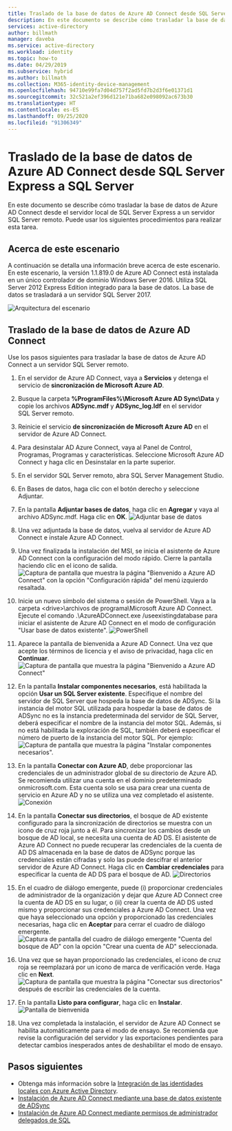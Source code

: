 ```yaml
---
title: Traslado de la base de datos de Azure AD Connect desde SQL Server Express a SQL Server. | Microsoft Docs
description: En este documento se describe cómo trasladar la base de datos de Azure AD Connect desde el servidor local de SQL Server Express a un servidor SQL Server remoto.
services: active-directory
author: billmath
manager: daveba
ms.service: active-directory
ms.workload: identity
ms.topic: how-to
ms.date: 04/29/2019
ms.subservice: hybrid
ms.author: billmath
ms.collection: M365-identity-device-management
ms.openlocfilehash: 94710e99fa7d04d757f2ad5fd7b2d3f6e01371d1
ms.sourcegitcommit: 32c521a2ef396d121e71ba682e098092ac673b30
ms.translationtype: HT
ms.contentlocale: es-ES
ms.lasthandoff: 09/25/2020
ms.locfileid: "91306349"
---
```

# <a name="move-azure-ad-connect-database-from-sql-server-express-to-sql-server"></a>Traslado de la base de datos de Azure AD Connect desde SQL Server Express a SQL Server 

En este documento se describe cómo trasladar la base de datos de Azure AD Connect desde el servidor local de SQL Server Express a un servidor SQL Server remoto.  Puede usar los siguientes procedimientos para realizar esta tarea.

## <a name="about-this-scenario"></a>Acerca de este escenario
A continuación se detalla una información breve acerca de este escenario.  En este escenario, la versión 1.1.819.0 de Azure AD Connect está instalada en un único controlador de dominio Windows Server 2016.  Utiliza SQL Server 2012 Express Edition integrado para la base de datos.  La base de datos se trasladará a un servidor SQL Server 2017.

![Arquitectura del escenario](media/how-to-connect-install-move-db/move1.png)

## <a name="move-the-azure-ad-connect-database"></a>Traslado de la base de datos de Azure AD Connect
Use los pasos siguientes para trasladar la base de datos de Azure AD Connect a un servidor SQL Server remoto.

1. En el servidor de Azure AD Connect, vaya a **Servicios** y detenga el servicio de **sincronización de Microsoft Azure AD**.
2. Busque la carpeta **%ProgramFiles%\Microsoft Azure AD Sync\Data** y copie los archivos **ADSync.mdf** y **ADSync_log.ldf** en el servidor SQL Server remoto.
3. Reinicie el servicio **de sincronización de Microsoft Azure AD** en el servidor de Azure AD Connect.
4. Para desinstalar AD Azure Connect, vaya al Panel de Control, Programas, Programas y características.  Seleccione Microsoft Azure AD Connect y haga clic en Desinstalar en la parte superior.
5. En el servidor SQL Server remoto, abra SQL Server Management Studio.
6. En Bases de datos, haga clic con el botón derecho y seleccione Adjuntar.
7. En la pantalla **Adjuntar bases de datos**, haga clic en **Agregar** y vaya al archivo ADSync.mdf.  Haga clic en **OK**.
   ![Adjuntar base de datos](media/how-to-connect-install-move-db/move2.png)

8. Una vez adjuntada la base de datos, vuelva al servidor de Azure AD Connect e instale Azure AD Connect.
9. Una vez finalizada la instalación del MSI, se inicia el asistente de Azure AD Connect con la configuración del modo rápido. Cierre la pantalla haciendo clic en el icono de salida.
   ![Captura de pantalla que muestra la página "Bienvenido a Azure AD Connect" con la opción "Configuración rápida" del menú izquierdo resaltada.](./media/how-to-connect-install-move-db/db1.png)
10. Inicie un nuevo símbolo del sistema o sesión de PowerShell. Vaya a la carpeta \<drive>\archivos de programa\Microsoft Azure AD Connect. Ejecute el comando .\AzureADConnect.exe /useexistingdatabase para iniciar el asistente de Azure AD Connect en el modo de configuración "Usar base de datos existente".
    ![PowerShell](./media/how-to-connect-install-move-db/db2.png)
11. Aparece la pantalla de bienvenida a Azure AD Connect. Una vez que acepte los términos de licencia y el aviso de privacidad, haga clic en **Continuar**.
    ![Captura de pantalla que muestra la página "Bienvenido a Azure AD Connect"](./media/how-to-connect-install-move-db/db3.png)
12. En la pantalla **Instalar componentes necesarios**, está habilitada la opción **Usar un SQL Server existente**. Especifique el nombre del servidor de SQL Server que hospeda la base de datos de ADSync. Si la instancia del motor SQL utilizada para hospedar la base de datos de ADSync no es la instancia predeterminada del servidor de SQL Server, deberá especificar el nombre de la instancia del motor SQL. Además, si no está habilitada la exploración de SQL, también deberá especificar el número de puerto de la instancia del motor SQL. Por ejemplo:         
    ![Captura de pantalla que muestra la página "Instalar componentes necesarios".](./media/how-to-connect-install-move-db/db4.png)           

13. En la pantalla **Conectar con Azure AD**, debe proporcionar las credenciales de un administrador global de su directorio de Azure AD. Se recomienda utilizar una cuenta en el dominio predeterminado onmicrosoft.com. Esta cuenta solo se usa para crear una cuenta de servicio en Azure AD y no se utiliza una vez completado el asistente.
    ![Conexión](./media/how-to-connect-install-move-db/db5.png)
 
14. En la pantalla **Conectar sus directorios**, el bosque de AD existente configurado para la sincronización de directorios se muestra con un icono de cruz roja junto a él. Para sincronizar los cambios desde un bosque de AD local, se necesita una cuenta de AD DS. El asistente de Azure AD Connect no puede recuperar las credenciales de la cuenta de AD DS almacenada en la base de datos de ADSync porque las credenciales están cifradas y solo las puede descifrar el anterior servidor de Azure AD Connect. Haga clic en **Cambiar credenciales** para especificar la cuenta de AD DS para el bosque de AD.
    ![Directorios](./media/how-to-connect-install-move-db/db6.png)
 

15. En el cuadro de diálogo emergente, puede (i) proporcionar credenciales de administrador de la organización y dejar que Azure AD Connect cree la cuenta de AD DS en su lugar, o (ii) crear la cuenta de AD DS usted mismo y proporcionar sus credenciales a Azure AD Connect. Una vez que haya seleccionado una opción y proporcionado las credenciales necesarias, haga clic en **Aceptar** para cerrar el cuadro de diálogo emergente.
    ![Captura de pantalla del cuadro de diálogo emergente "Cuenta del bosque de AD" con la opción "Crear una cuenta de AD" seleccionada.](./media/how-to-connect-install-move-db/db7.png)
 

16. Una vez que se hayan proporcionado las credenciales, el icono de cruz roja se reemplazará por un icono de marca de verificación verde. Haga clic en **Next**.
    ![Captura de pantalla que muestra la página "Conectar sus directorios" después de escribir las credenciales de la cuenta.](./media/how-to-connect-install-move-db/db8.png)
 

17. En la pantalla **Listo para configurar**, haga clic en **Instalar**.
    ![Pantalla de bienvenida](./media/how-to-connect-install-move-db/db9.png)
 

18. Una vez completada la instalación, el servidor de Azure AD Connect se habilita automáticamente para el modo de ensayo. Se recomienda que revise la configuración del servidor y las exportaciones pendientes para detectar cambios inesperados antes de deshabilitar el modo de ensayo. 

## <a name="next-steps"></a>Pasos siguientes

- Obtenga más información sobre la [Integración de las identidades locales con Azure Active Directory](whatis-hybrid-identity.md).
- [Instalación de Azure AD Connect mediante una base de datos existente de ADSync](how-to-connect-install-existing-database.md)
- [Instalación de Azure AD Connect mediante permisos de administrador delegados de SQL](how-to-connect-install-sql-delegation.md)


